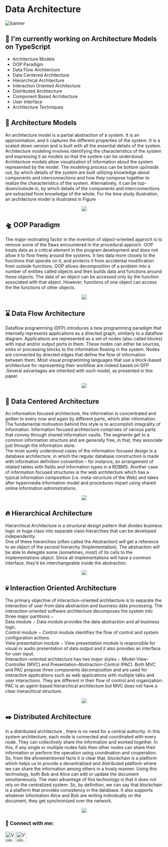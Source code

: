 # Data Architecture

![banner](https://blog.theodo.com/static/ba2166b279b234c4824d1c2fb299ced2/a79d3/ts_logo.png)

## 🔭 I'm currently working on Architecture Models on TypeScript

-   Architecture Models
-   OOP Paradigm
-   Data Flow Architecture
-   Data Centered Architecture
-   Hierarchical Architecture
-   Interaction Oriented Architecture
-   Distributed Architecture
-   Component Based Architecture
-   User Interface
-   Architecture Techniques

## 📐 Architecture Models

<p>
An architecture model is a partial abstraction of a system. It is an approximation, and it captures the different properties of the system. It is a scaled-down version and is built with all the essential details of the system. Architecture modeling involves identifying the characteristics of the system and expressing it as models so that the system can be understood. Architecture models allow visualization of information about the system represented by the model. The modeling process can be bottom up/inside out, by which details of the system are built utilizing knowledge about components and interconnections and how they compose together to realize the characteristics of the system. Alternatively, it can be top-down/outside in, by which details of the components and interconnections are extracted from knowledge of the whole. For the time study illustration, an architecture model is illustrated in Figure
</p>

<p align="center">
<img align="center" src="https://ars.els-cdn.com/content/image/3-s2.0-B9780124104648000106-f10-09-9780124104648.jpg"/>
</p>

## 🛸 OOP Paradigm

<p>
The major motivating factor in the invention of object-oriented approch is to remove some of the flaws encountered in the procedural approch. OOP treats data as a critical element in the program development and does not allow it to flow freely around the systems. It ties data more closely to the functions that operate on it, and protects it from accidental modification from outside functions. OOP allows decomposition of a problem into a number of entities called objects and then builds data and functions around these objects. The data of an object can be accessed only by the function associated with that object. However, functions of one object can access the the functions of other objects.
</p>

<p align="center">
<img align="center" src="https://www.learncomputerscienceonline.com/wp-content/uploads/2021/01/Advantages-Of-Object-Oriented-Programming.jpg"/>
</p>

## ⌛ Data Flow Architecture

<p>
Dataflow programming (DFP) introduces a new programming paradigm that
internally represents applications as a directed graph, similarly to a dataflow
diagram. Applications are represented as a set of nodes (also called blocks) with
input and/or output ports in them. These nodes can either be sources, sinks or
processing blocks to the information flowing in the system. Nodes are connected
by directed edges that define the flow of information between them. Most visual
programming languages that use a block-based architecture for representing their
workflow are indeed based on DFP .Several advantages are inherited with such
model, as presented in this paper.
</p>

<p align="center">
<img align="center" src="https://www.researchgate.net/profile/Juergen-Brandstetter/publication/318700916/figure/fig14/AS:631661003817016@1527611127974/UML-data-flow-diagram-between-the-different-parties-Note-big-arrows-mean-broadcast.png"/>
</p>

## 🏬 Data Centered Architecture

<p>
An information focused architecture, the information is concentrated and gotten to every now and again by different parts, which alter information. The fundamental motivation behind this style is to accomplish integrality of information. Information focused architecture comprises of various parts that convey through shared information vaults. The segments get to a common information structure and are generally free, in that, they associate just through the information store.
<br>
The most surely understood cases of the information focused design is a database architecture, in which the regular database construction is made with information definition convention – for instance, an arrangement of related tables with fields and information types in a RDBMS.
Another case of information focused structures is the web architecture which has a typical information composition (i.e. meta-structure of the Web) and takes after hypermedia information model and procedures impart using shared online information administrations.
</p>

<p align="center">
<img align="center" src="https://www.wisdomjobs.com/userfiles/data_centered_architecture.jpg"/>
</p>

## 🔥 Hierarchical Architecture

<p>
Hierarchical Architecture is a structural design pattern that divides business logic or huge class into separate class hierarchies that can be developed independently.
<br>
One of these hierarchies (often called the Abstraction) will get a reference to an object of the second hierarchy (Implementation). The abstraction will be able to delegate some (sometimes, most) of its calls to the implementations object. Since all implementations will have a common interface, they’d be interchangeable inside the abstraction.
</p>

<p align="center">
<img align="center" src="https://www.tutorialspoint.com/software_architecture_design/images/main_subroutine.jpg"/>
</p>

## 💀 Interaction Oriented Architecture

<p>
The primary objective of interaction-oriented architecture is to separate the interaction of user from data abstraction and business data processing. The interaction-oriented software architecture decomposes the system into three major partitions −
<br>
Data module − Data module provides the data abstraction and all business logic.
<br>
Control module − Control module identifies the flow of control and system configuration actions.
<br>
View presentation module − View presentation module is responsible for visual or audio presentation of data output and it also provides an interface for user input.
<br>
Interaction-oriented architecture has two major styles − Model-View-Controller (MVC) and Presentation-Abstraction-Control (PAC). Both MVC and PAC propose three components decomposition and are used for interactive applications such as web applications with multiple talks and user interactions. They are different in their flow of control and organization. PAC is an agent-based hierarchical architecture but MVC does not have a clear hierarchical structure.
</p>

<p align="center">
<img align="center" src="https://www.tutorialspoint.com/software_architecture_design/images/mvc_component.jpg"/>
</p>

## ✒️ Distributed Architecture

<p>
In a distributed architecture , there is no need for a central authority. In this system architecture, each node is connected and coordinated with every node. They can collectively share the information and worked together. In this, if any single or multiple nodes fails then other nodes can share their information or perform the operation using coordination and cooperation.
<br>
So, from the aforementioned facts it is clear that, blockchain is a platform which helps us to provide a decentralized and distributed platform where we can share the information among others in a trusty manner. Using this technology, both Bob and Alice can edit or update the document simultaneously. The main advantage of this technology is that it does not rely on the centralized system. So, by definition, we can say that blockchain is a platform that provides consistency in the database. It also supports whatever information Alice and Bob are writing individually on the document, they get synchronized over the network.
</p>

<p align="center">
<img align="center" src="https://ars.els-cdn.com/content/image/1-s2.0-S0065245820300620-f07-13-9780128219911.jpg"/>
</p>


### 🤝 Connect with me:

<a href="https://www.linkedin.com/in/volodya-huk-826937199/"><img align="left" src="https://raw.githubusercontent.com/yushi1007/yushi1007/main/images/linkedin.svg" alt="Volodya Huk | LinkedIn" width="32px"/></a>
<a href="https://instagram.com/volodyahuk_"><img align="left" src="https://raw.githubusercontent.com/yushi1007/yushi1007/main/images/instagram.svg" alt="Volodya Huk | Instagram" width="32px"/></a>
